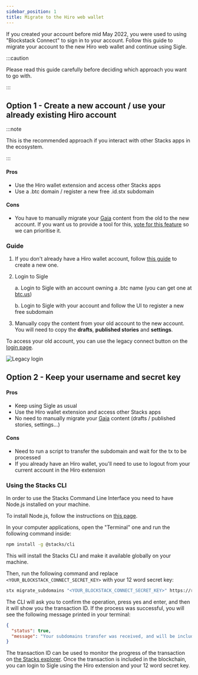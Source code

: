 ```yaml
---
sidebar_position: 1
title: Migrate to the Hiro web wallet
---
```


If you created your account before mid May 2022, you were used to using "Blockstack Connect" to sign in to your account. Follow this guide to migrate your account to the new Hiro web wallet and continue using Sigle.

:::caution

Please read this guide carefully before deciding which approach you want to go with.

:::

## Option 1 - Create a new account / use your already existing Hiro account

:::note

This is the recommended approach if you interact with other Stacks apps in the ecosystem.

:::

#### Pros

- Use the Hiro wallet extension and access other Stacks apps
- Use a .btc domain / register a new free .id.stx subdomain

#### Cons

- You have to manually migrate your [Gaia](https://docs.stacks.co/gaia/overview) content from the old to the new account. If you want us to provide a tool for this, [vote for this feature](https://sigle.canny.io/feature-requests/p/allow-to-transfer-blog-to-a-new-account) so we can prioritise it.

### Guide

1. If you don't already have a Hiro wallet account, follow [this guide](../getting-started/create-hiro-wallet.md) to create a new one.
2. Login to Sigle

   a. Login to Sigle with an account owning a .btc name (you can get one at [btc.us](https://btc.us/))

   b. Login to Sigle with your account and follow the UI to register a new free subdomain

3. Manually copy the content from your old account to the new account. You will need to copy the **drafts**, **published stories** and **settings**.

To access your old account, you can use the legacy connect button on the [login page](https://app.sigle.io/login).

![Legacy login](/img/docs/guides/legacy-login.png)

## Option 2 - Keep your username and secret key

#### Pros

- Keep using Sigle as usual
- Use the Hiro wallet extension and access other Stacks apps
- No need to manually migrate your [Gaia](https://docs.stacks.co/gaia/overview) content (drafts / published stories, settings...)

#### Cons

- Need to run a script to transfer the subdomain and wait for the tx to be processed
- If you already have an Hiro wallet, you'll need to use to logout from your current account in the Hiro extension

### Using the Stacks CLI

In order to use the Stacks Command Line Interface you need to have Node.js installed on your machine.

To install Node.js, follow the instructions on [this page](https://nodejs.org/en/).

In your computer applications, open the "Terminal" one and run the following command inside:

```sh
npm install -g @stacks/cli
```

This will install the Stacks CLI and make it available globally on your machine.

Then, run the following command and replace `<YOUR_BLOCKSTACK_CONNECT_SECRET_KEY>` with your 12 word secret key:

```sh
stx migrate_subdomains "<YOUR_BLOCKSTACK_CONNECT_SECRET_KEY>" https://registrar.stacks.co
```

The CLI will ask you to confirm the operation, press yes and enter, and then it will show you the transaction ID. If the process was successful, you will see the following message printed in your terminal:

```json
{
  "status": true,
  "message": "Your subdomains transfer was received, and will be included in the blockchain soon with txId: f85a649fcdfbc3002368f46445ce8b0cc5b6e97158cd1d1f1fe8d0fb945ac7f3"
}
```

The transaction ID can be used to monitor the progress of the transaction on [the Stacks explorer](<(https://explorer.stacks.co)>). Once the transaction is included in the blockchain, you can login to Sigle using the Hiro extension and your 12 word secret key.
